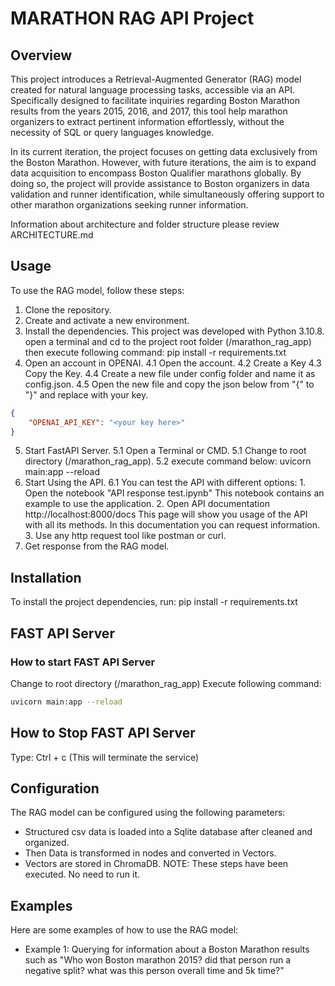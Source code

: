 # MARATHON RAG API Project

## Overview
This project introduces a Retrieval-Augmented Generator (RAG) model created for natural language processing tasks, accessible via an API. Specifically designed to facilitate inquiries regarding Boston Marathon results from the years 2015, 2016, and 2017, this tool help marathon organizers to extract pertinent information effortlessly, without the necessity of SQL or query languages knowledge.

In its current iteration, the project focuses on getting data exclusively from the Boston Marathon. However, with future iterations, the aim is to expand data acquisition to encompass Boston Qualifier marathons globally. By doing so, the project will provide assistance to Boston organizers in data validation and runner identification, while simultaneously offering support to other marathon organizations seeking runner information.

Information about architecture and folder structure please review ARCHITECTURE.md

## Usage
To use the RAG model, follow these steps:
1. Clone the repository.
2. Create and activate a new environment.
3. Install the dependencies.
    This project was developed with Python 3.10.8.
open a terminal and cd to the project root folder (/marathon_rag_app)
then execute following command:
pip install -r requirements.txt
4. Open an account in OPENAI.
    4.1 Open the account.
    4.2 Create a Key
    4.3 Copy the Key. 
    4.4 Create a new file under config folder and name it as config.json.
    4.5 Open the new file and copy the json below from "{" to "}" and replace <your key here> with your key.

```json
{
    "OPENAI_API_KEY": "<your key here>"
}
```

5. Start FastAPI Server.
    5.1 Open a Terminal or CMD.
    5.1 Change to root directory (/marathon_rag_app).
    5.2 execute command below:
    uvicorn main:app --reload
6. Start Using the API.
    6.1 You can test the API with different options:
        1. Open the notebook "API response test.ipynb"
            This notebook contains an example to use the application.
        2. Open API documentation http://localhost:8000/docs
            This page will show you usage of the API with all its methods. In this documentation you can request information.
        3. Use any http request tool like postman or curl.
7. Get response from the RAG model.

## Installation
To install the project dependencies, run:
pip install -r requirements.txt

## FAST API Server

### How to start FAST API Server
Change to root directory (/marathon_rag_app)
Execute following command:

```bash
uvicorn main:app --reload
```

## How to Stop FAST API Server
Type:
    Ctrl + c (This will terminate the service)

## Configuration
The RAG model can be configured using the following parameters:
- Structured csv data is loaded into a Sqlite database after cleaned and organized.
- Then Data is transformed in nodes and converted in Vectors.
- Vectors are stored in ChromaDB.
NOTE: These steps have been executed. No need to run it.

## Examples
Here are some examples of how to use the RAG model:
- Example 1: Querying for information about a Boston Marathon results such as "Who won Boston marathon 2015? did that person run a negative split? what was this person overall time and 5k time?"